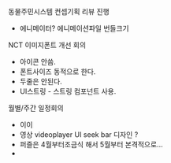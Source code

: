 

동물주민시스템 컨셉기획 리뷰 진행
- 에니메이터? 에니메이션파일 번들크기


NCT 이미지폰트 개선 회의
- 아이콘 안씀.
- 폰트사이즈 동적으로 한다.
- 두줄은 안된다.
- UI스트링 - 스트링 컴포넌트 사용. 



월별/주간 일정회의 
- 이이
- 영상 videoplayer UI seek bar 디자인 ?
- 퍼즐은 4월부터조금식 해서 5월부터 본격적으로...
- 